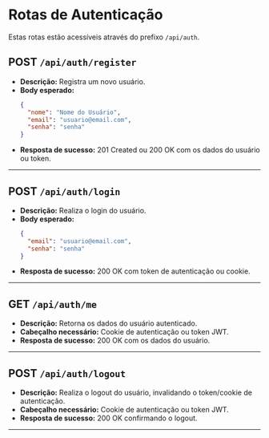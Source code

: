 # Rotas de Autenticação

Estas rotas estão acessíveis através do prefixo `/api/auth`.

## POST `/api/auth/register`

- **Descrição:** Registra um novo usuário.
- **Body esperado:**
  ```json
  {
    "nome": "Nome do Usuário",
    "email": "usuario@email.com",
    "senha": "senha"
  }
  ```
- **Resposta de sucesso:** 201 Created ou 200 OK com os dados do usuário ou token.

---

## POST `/api/auth/login`

- **Descrição:** Realiza o login do usuário.
- **Body esperado:**
  ```json
  {
    "email": "usuario@email.com",
    "senha": "senha"
  }
  ```
- **Resposta de sucesso:** 200 OK com token de autenticação ou cookie.

---

## GET `/api/auth/me`

- **Descrição:** Retorna os dados do usuário autenticado.
- **Cabeçalho necessário:** Cookie de autenticação ou token JWT.
- **Resposta de sucesso:** 200 OK com os dados do usuário.

---

## POST `/api/auth/logout`

- **Descrição:** Realiza o logout do usuário, invalidando o token/cookie de autenticação.
- **Cabeçalho necessário:** Cookie de autenticação ou token JWT.
- **Resposta de sucesso:** 200 OK confirmando o logout.

---